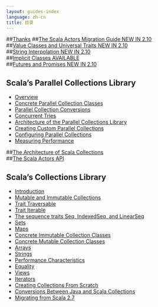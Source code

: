 ```yaml
---
layout: guides-index
language: zh-cn
title: 目录
---
```

##[Thanks](Thanks.md)
##[The Scala Actors Migration Guide NEW IN 2.10](core/The-Scala-Actors-Migration-Guide.md)  
##[Value Classes and Universal Traits NEW IN 2.10](core/Value-Classes-and-Universal-Traits.md)  
##[String Interpolation NEW IN 2.10](core/String_Interpolation.md)  
##[Implicit Classes AVAILABLE](core/Implicit-Classes.md)  
##[Futures and Promises NEW IN 2.10](core/Futures-and-Promises.md)  
## Scala’s Parallel Collections Library  
- [Overview](parallel-collections/Overview.md)  
- [Concrete Parallel Collection Classes](parallel-collections/Concrete_Parallel_Collection_Classes.md)  
- [Parallel Collection Conversions](parallel-collections/Parallel_Collection_Conversions.md)  
- [Concurrent Tries](parallel-collections/Concurrent_Tries.md)  
- [Architecture of the Parallel Collections Library](parallel-collections/Architecture_of_the_Parallel_Collections_Library.md)  
- [Creating Custom Parallel Collections](parallel-collections/Creating_Custom_Parallel_Collections.md)  
- [Configuring Parallel Collections](parallel-collections/Configuring_Parallel_Collections.md)  
- [Measuring Performance](parallel-collections/Measuring_Performance.md)  

##[The Architecture of Scala Collections](core/The_Architecture_of_Scala_Collections.md)  
##[The Scala Actors API](core/The_Scala_Actors_API.md)    

## Scala’s Collections Library  

- [Introduction](collections/Introduction.md)  
- [Mutable and Immutable Collections](collections/Mutable_and_Immutable_Collections.md)  
- [Trait Traversable](collections/Trait_Traversable.md)  
- [Trait Iterable](collections/Trait_Iterable.md)  
- [The sequence traits Seq, IndexedSeq, and LinearSeq](collections/The_sequence_traits.md)  
- [Sets](collections/Sets.md)  
- [Maps](collections/Maps.md)  
- [Concrete Immutable Collection Classes](collections/Concrete_Immutable_Collection_Classes.md)  
- [Concrete Mutable Collection Classes](collections/Concrete_Mutable_Collection_Classes.md)  
- [Arrays](collections/Arrays.md)  
- [Strings](collections/Strings.md)  
- [Performance Characteristics](collections/Performance_Characteristics.md)  
- [Equality](collections/Equality.md)  
- [Views](collections/Views.md)  
- [Iterators](collections/Iterators.md)  
- [Creating Collections From Scratch](collections/Creating_Collections_From_Scratch.md)  
- [Conversions Between Java and Scala Collections](collections/Conversions_Between_Java_and_Scala_Collections.md)  
- [Migrating from Scala 2.7](collections/Migrating_from_Scala_2_7.md)  
